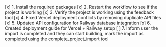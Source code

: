 [x] 1. Install the required packages
[x] 2. Restart the workflow to see if the project is working
[x] 3. Verify the project is working using the feedback tool
[x] 4. Fixed Vercel deployment conflicts by removing duplicate API files
[x] 5. Updated API configuration for Railway database integration
[x] 6. Created deployment guide for Vercel + Railway setup
[ ] 7. Inform user the import is completed and they can start building, mark the import as completed using the complete_project_import tool